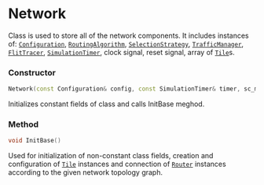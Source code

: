 # Network

Class is used to store all of the network components. 
It includes instances of: 
[```Configuration```](../configuration/configuration.md), 
[```RoutingAlgorithm```](../routing/routing_algorithm.md), 
[```SelectionStrategy```](../selection/selection_strategy.md), 
[```TrafficManager```](../configuration/traffic_manager.md), 
[```FlitTracer```](../metrics/flit_tracer.md), 
[```SimulationTimer```](simulation_timer.md), 
clock signal, reset signal, array of 
[```Tile```](tile.md)s.

### Constructor
```c++
Network(const Configuration& config, const SimulationTimer& timer, sc_module_name = "NoC")
```
Initializes constant fields of class and calls InitBase meghod.

### Method
```c++
void InitBase()
```
Used for initialization of non-constant class fields, 
creation and configuration of [```Tile```](tile.md) instances and 
connection of [```Router```](router.md) instances according 
to the given network topology graph.
